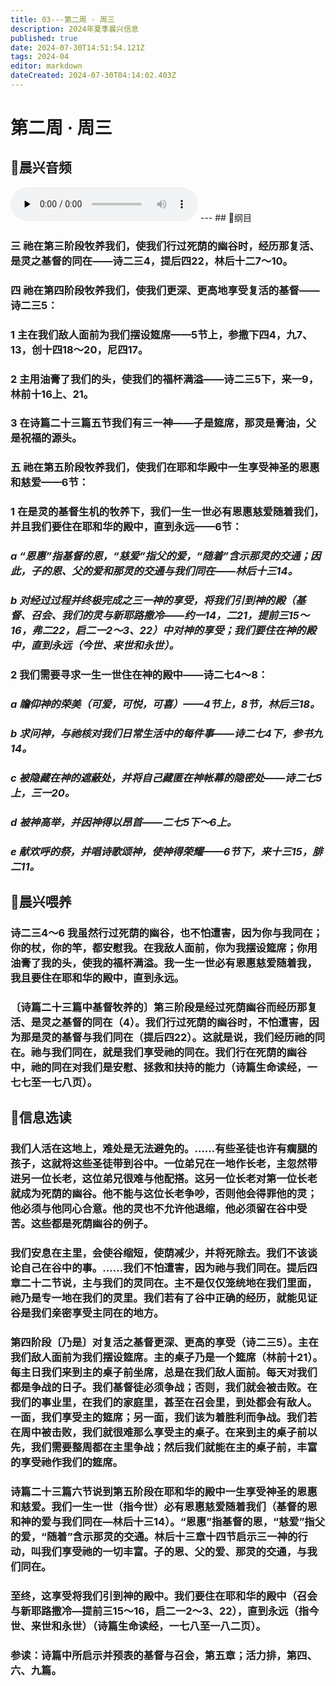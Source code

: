 ```yaml
---
title: 03---第二周 · 周三
description: 2024年夏季晨兴信息
published: true
date: 2024-07-30T14:51:54.121Z
tags: 2024-04
editor: markdown
dateCreated: 2024-07-30T04:14:02.403Z
---
```


# 第二周 · 周三
## 🎵晨兴音频
<audio id="audio" controls="" preload="none">
      <source id="mp3" src="/2024-04/week2/week2day3.mp3">
</audio>
---
## 📖纲目

### 三    祂在第三阶段牧养我们，使我们行过死荫的幽谷时，经历那复活、是灵之基督的同在——诗二三4，提后四22，林后十二7～10。

### 四    祂在第四阶段牧养我们，使我们更深、更高地享受复活的基督——诗二三5：

### 1    主在我们敌人面前为我们摆设筵席——5节上，参撒下四4，九7、13，创十四18～20，尼四17。

### 2    主用油膏了我们的头，使我们的福杯满溢——诗二三5下，来一9，林前十16上、21。

### 3    在诗篇二十三篇五节我们有三一神——子是筵席，那灵是膏油，父是祝福的源头。

### 五    祂在第五阶段牧养我们，使我们在耶和华殿中一生享受神圣的恩惠和慈爱——6节：

### 1    在是灵的基督生机的牧养下，我们一生一世必有恩惠慈爱随着我们，并且我们要住在耶和华的殿中，直到永远——6节：

### *a    “恩惠”指基督的恩，“慈爱”指父的爱，“随着”含示那灵的交通；因此，子的恩、父的爱和那灵的交通与我们同在——林后十三14。*

### *b    对经过过程并终极完成之三一神的享受，将我们引到神的殿（基督、召会、我们的灵与新耶路撒冷——约一14，二21，提前三15～16，弗二22，启二一2～3、22）中对神的享受；我们要住在神的殿中，直到永远（今世、来世和永世）。*

### 2    我们需要寻求一生一世住在神的殿中——诗二七4～8：

### *a    瞻仰神的荣美（可爱，可悦，可喜）——4节上，8节，林后三18。*

### *b    求问神，与祂核对我们日常生活中的每件事——诗二七4下，参书九14。*

### *c    被隐藏在神的遮蔽处，并将自己藏匿在神帐幕的隐密处——诗二七5上，三一20。*

### *d    被神高举，并因神得以昂首——二七5下～6上。*

### *e    献欢呼的祭，并唱诗歌颂神，使神得荣耀——6节下，来十三15，腓二11。*

## 📖晨兴喂养

### 诗二三4～6    我虽然行过死荫的幽谷，也不怕遭害，因为你与我同在；你的杖，你的竿，都安慰我。在我敌人面前，你为我摆设筵席；你用油膏了我的头，使我的福杯满溢。我一生一世必有恩惠慈爱随着我，我且要住在耶和华的殿中，直到永远。

### 〔诗篇二十三篇中基督牧养的〕第三阶段是经过死荫幽谷而经历那复活、是灵之基督的同在（4）。我们行过死荫的幽谷时，不怕遭害，因为那是灵的基督与我们同在（提后四22）。这就是说，我们经历祂的同在。祂与我们同在，就是我们享受祂的同在。我们行在死荫的幽谷中，祂的同在对我们是安慰、拯救和扶持的能力（诗篇生命读经，一七七至一七八页）。

## 📖信息选读

### 我们人活在这地上，难处是无法避免的。……有些圣徒也许有瘸腿的孩子，这就将这些圣徒带到谷中。一位弟兄在一地作长老，主忽然带进另一位长老，这位弟兄很难与他配搭。这另一位长老对第一位长老就成为死荫的幽谷。他不能与这位长老争吵，否则他会得罪他的灵；他必须与他同心合意。他的灵也不允许他退缩，他必须留在谷中受苦。这些都是死荫幽谷的例子。

### 我们安息在主里，会使谷缩短，使荫减少，并将死除去。我们不该谈论自己在谷中的事。……我们不怕遭害，因为祂与我们同在。提后四章二十二节说，主与我们的灵同在。主不是仅仅笼统地在我们里面，祂乃是专一地在我们的灵里。我们若有了谷中正确的经历，就能见证谷是我们亲密享受主同在的地方。

### 第四阶段〔乃是〕对复活之基督更深、更高的享受（诗二三5）。主在我们敌人面前为我们摆设筵席。主的桌子乃是一个筵席（林前十21）。每主日我们来到主的桌子前坐席，总是在我们敌人面前。每天对我们都是争战的日子。我们基督徒必须争战；否则，我们就会被击败。在我们的事业里，在我们的家庭里，甚至在召会里，到处都会有敌人。一面，我们享受主的筵席；另一面，我们该为着胜利而争战。我们若在周中被击败，我们就很难那么享受主的桌子。在来到主的桌子前以先，我们需要整周都在主里争战；然后我们就能在主的桌子前，丰富的享受祂作我们的筵席。

### 诗篇二十三篇六节说到第五阶段在耶和华的殿中一生享受神圣的恩惠和慈爱。我们一生一世（指今世）必有恩惠慈爱随着我们（基督的恩和神的爱与我们同在—林后十三14）。“恩惠”指基督的恩，“慈爱”指父的爱，“随着”含示那灵的交通。林后十三章十四节启示三一神的行动，叫我们享受祂的一切丰富。子的恩、父的爱、那灵的交通，与我们同在。

### 至终，这享受将我们引到神的殿中。我们要住在耶和华的殿中（召会与新耶路撒冷—提前三15～16，启二一2～3、22），直到永远（指今世、来世和永世）（诗篇生命读经，一七八至一八二页）。

### 参读：诗篇中所启示并预表的基督与召会，第五章；活力排，第四、六、九篇。
<!-- Google tag (gtag.js) -->
<script async src="https://www.googletagmanager.com/gtag/js?id=G-1P8709Z16T"></script>
<script>
  window.dataLayer = window.dataLayer || [];
  function gtag(){dataLayer.push(arguments);}
  gtag('js', new Date());

  gtag('config', 'G-1P8709Z16T');
</script>
